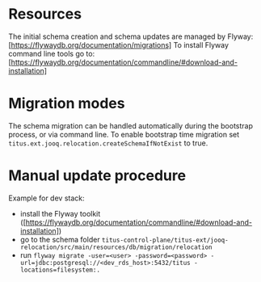 # Resources
The initial schema creation and schema updates are managed by Flyway: [https://flywaydb.org/documentation/migrations]
To install Flyway command line tools go to: [https://flywaydb.org/documentation/commandline/#download-and-installation]

# Migration modes
The schema migration can be handled automatically during the bootstrap process, or via command line. To enable
bootstrap time migration set `titus.ext.jooq.relocation.createSchemaIfNotExist` to true.

# Manual update procedure

Example for dev stack:
* install the Flyway toolkit ([https://flywaydb.org/documentation/commandline/#download-and-installation])
* go to the schema folder `titus-control-plane/titus-ext/jooq-relocation/src/main/resources/db/migration/relocation`
* run `flyway migrate -user=<user> -password=<password> -url=jdbc:postgresql://<dev_rds_host>:5432/titus -locations=filesystem:.`
